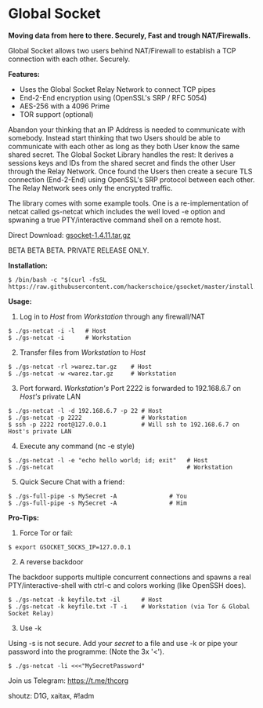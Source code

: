 # Global Socket
**Moving data from here to there. Securely, Fast and trough NAT/Firewalls.**

Global Socket allows two users behind NAT/Firewall to establish a TCP connection with each other. Securely.

**Features:**
- Uses the Global Socket Relay Network to connect TCP pipes
- End-2-End encryption using (OpenSSL's SRP / RFC 5054)
- AES-256 with a 4096 Prime
- TOR support (optional)

Abandon your thinking that an IP Address is needed to communicate with somebody. Instead start thinking that two Users should be able to communicate with each other as long as they both User know the same shared secret. The Global Socket Library handles the rest: It derives a sessions keys and IDs from the shared secret and finds the other User through the Relay Network. Once found the Users then create a secure TLS connection (End-2-End) using OpenSSL's SRP protocol between each other. The Relay Network sees only the encrypted traffic.

The library comes with some example tools. One is a re-implementation of netcat called gs-netcat which includes the well loved -e option and spwaning a true PTY/interactive command shell on a remote host.

Direct Download: [gsocket-1.4.11.tar.gz](https://raw.githubusercontent.com/hackerschoice/gsocket/master/releases/gsocket-1.4.11.tar.gz)

BETA BETA BETA. PRIVATE RELEASE ONLY.

**Installation:**
```
$ /bin/bash -c "$(curl -fsSL https://raw.githubusercontent.com/hackerschoice/gsocket/master/install.sh)"
```

**Usage:**

1. Log in to *Host* from *Workstation* through any firewall/NAT
```
$ ./gs-netcat -i -l   # Host
$ ./gs-netcat -i      # Workstation
```

2. Transfer files from *Workstation* to *Host*
```
$ ./gs-netcat -rl >warez.tar.gz    # Host
$ ./gs-netcat -w <warez.tar.gz     # Workstation
```

3. Port forward. *Workstation's* Port 2222 is forwarded to 192.168.6.7 on *Host's* private LAN
```
$ ./gs-netcat -l -d 192.168.6.7 -p 22 # Host
$ ./gs-netcat -p 2222                 # Workstation
$ ssh -p 2222 root@127.0.0.1          # Will ssh to 192.168.6.7 on Host's private LAN

```
4. Execute any command (nc -e style)
```
$ ./gs-netcat -l -e "echo hello world; id; exit"   # Host
$ ./gs-netcat                                      # Workstation
```

5. Quick Secure Chat with a friend:
```
$ ./gs-full-pipe -s MySecret -A               # You
$ ./gs-full-pipe -s MySecret -A               # Him
```

**Pro-Tips:**

1. Force Tor or fail:
```
$ export GSOCKET_SOCKS_IP=127.0.0.1
```

2. A reverse backdoor

The backdoor supports multiple concurrent connections and spawns a real PTY/interactive-shell with ctrl-c and colors working (like OpenSSH does).
```
$ ./gs-netcat -k keyfile.txt -il      # Host
$ ./gs-netcat -k keyfile.txt -T -i    # Workstation (via Tor & Global Socket Relay)
```

3. Use -k

Using -s is not secure. Add your *secret* to a file and use -k or pipe your password into the programme:
(Note the 3x '<').
```
$ ./gs-netcat -li <<<"MySecretPassword"
```


Join us Telegram: https://t.me/thcorg

shoutz: D1G, xaitax, #!adm
